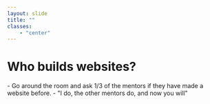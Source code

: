 ```yaml
---
layout: slide
title: ""
classes:
    - "center"
---
```


<!--
TODO:
- Background image
-->

# Who builds websites?

<aside class="notes" markdown="1">
- Go around the room and ask 1/3 of the mentors if they have made a website before.
- "I do, the other mentors do, and now you will"
</aside>
